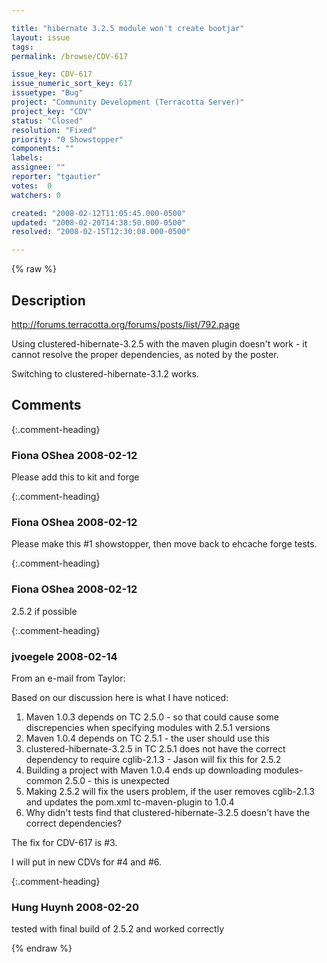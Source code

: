 ```yaml
---

title: "hibernate 3.2.5 module won't create bootjar"
layout: issue
tags: 
permalink: /browse/CDV-617

issue_key: CDV-617
issue_numeric_sort_key: 617
issuetype: "Bug"
project: "Community Development (Terracotta Server)"
project_key: "CDV"
status: "Closed"
resolution: "Fixed"
priority: "0 Showstopper"
components: ""
labels: 
assignee: ""
reporter: "tgautier"
votes:  0
watchers: 0

created: "2008-02-12T11:05:45.000-0500"
updated: "2008-02-20T14:38:50.000-0500"
resolved: "2008-02-15T12:30:08.000-0500"

---
```




{% raw %}



## Description

<div markdown="1" class="description">

http://forums.terracotta.org/forums/posts/list/792.page

Using clustered-hibernate-3.2.5 with the maven plugin doesn't work - it cannot resolve the proper dependencies, as noted by the poster.

Switching to clustered-hibernate-3.1.2 works.

</div>

## Comments


{:.comment-heading}
### **Fiona OShea** <span class="date">2008-02-12</span>

<div markdown="1" class="comment">

Please add this to kit and forge

</div>


{:.comment-heading}
### **Fiona OShea** <span class="date">2008-02-12</span>

<div markdown="1" class="comment">

Please make this #1 showstopper, then move back to ehcache forge tests.

</div>


{:.comment-heading}
### **Fiona OShea** <span class="date">2008-02-12</span>

<div markdown="1" class="comment">

2.5.2 if possible

</div>


{:.comment-heading}
### **jvoegele** <span class="date">2008-02-14</span>

<div markdown="1" class="comment">

From an e-mail from Taylor:

Based on our discussion here is what I have noticed:

   1. Maven 1.0.3 depends on TC 2.5.0 - so that could cause some discrepencies when specifying modules with 2.5.1 versions
   2. Maven 1.0.4 depends on TC 2.5.1 - the user should use this
   3. clustered-hibernate-3.2.5 in TC 2.5.1 does not have the correct dependency to require cglib-2.1.3 - Jason will fix this for 2.5.2
   4. Building a project with Maven 1.0.4 ends up downloading modules-common 2.5.0 - this is unexpected
   5. Making 2.5.2 will fix the users problem, if the user removes cglib-2.1.3 and updates the pom.xml tc-maven-plugin to 1.0.4
   6. Why didn't tests find that clustered-hibernate-3.2.5 doesn't have the correct dependencies?

The fix for CDV-617 is #3.

I will put in new CDVs for #4 and #6.

</div>


{:.comment-heading}
### **Hung Huynh** <span class="date">2008-02-20</span>

<div markdown="1" class="comment">

tested with final build of 2.5.2 and worked correctly

</div>



{% endraw %}
